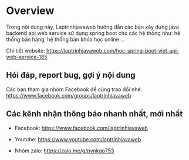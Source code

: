 # Overview
Trong nội dung này, Laptrinhjavaweb hướng dẫn các bạn xây dựng java backend api web service sử dụng spring boot cho các hệ thống như: hệ thống bán hàng, hệ thống bán khóa học online ...

Chi tiết website: https://laptrinhjavaweb.com/hoc-spring-boot-viet-api-web-service-185

## Hỏi đáp, report bug, gợi ý nội dung
Các bạn tham gia nhóm Facebook để cùng trao đổi nhé: https://www.facebook.com/groups/laptrinhjavaweb

## Các kênh nhận thông báo nhanh nhất, mới nhất
- Facebook: https://www.facebook.com/laptrinhjavaweb

- Youtube: https://www.youtube.com/laptrinhjavaweb

- Nhóm zalo: https://zalo.me/g/pvnkgo753


